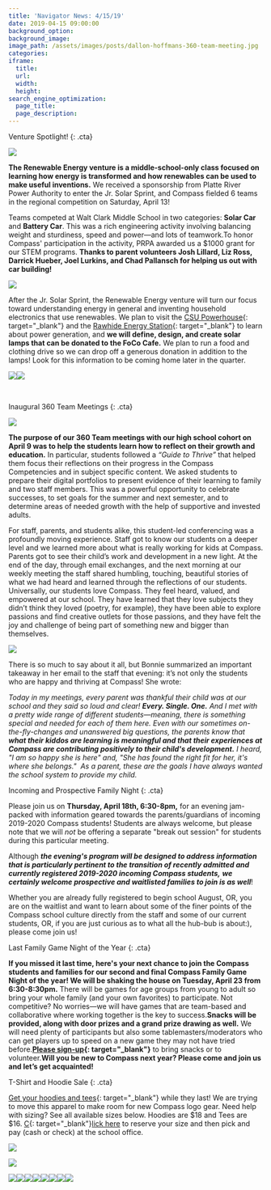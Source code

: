 ```yaml
---
title: 'Navigator News: 4/15/19'
date: 2019-04-15 09:00:00
background_option:
background_image:
image_path: /assets/images/posts/dallon-hoffmans-360-team-meeting.jpg
categories:
iframe:
  title:
  url:
  width:
  height:
search_engine_optimization:
  page_title:
  page_description:
---
```


Venture Spotlight\!
{: .cta}

![](/assets/images/solar-car-competition1.jpeg)

**The Renewable Energy venture is a middle-school-only class focused on learning how energy is transformed and how renewables can be used to make useful inventions.** We received a sponsorship from Platte River Power Authority to enter the Jr. Solar Sprint, and Compass fielded 6 teams in the regional competition on Saturday, April 13\!

Teams competed at Walt Clark Middle School in two categories: **Solar Car** and **Battery Car**. This was a rich engineering activity involving balancing weight and sturdiness, speed and power—and lots of teamwork.To honor Compass' participation in the activity, PRPA awarded us a $1000 grant for our STEM programs. **Thanks to parent volunteers Josh Lillard, Liz Ross, Darrick Hueber, Joel Lurkins, and Chad Pallansch for helping us out with car building\!**

![](/assets/images/solar-car-competition.jpeg)

After the Jr. Solar Sprint, the Renewable Energy venture will turn our focus toward understanding energy in general and inventing household electronics that use renewables. We plan to visit the [CSU Powerhouse](https://compassfortcollins.us14.list-manage.com/track/click?u=f92353bb4e553c0be87c16d55&amp;id=0ff3aaa937&amp;e=46f52667a0){: target="_blank"} and the [Rawhide Energy Station](https://compassfortcollins.us14.list-manage.com/track/click?u=f92353bb4e553c0be87c16d55&amp;id=6bd3d89e53&amp;e=46f52667a0){: target="_blank"} to learn about power generation, and **we will define, design, and create solar lamps that can be donated to the FoCo Cafe.** We plan to run a food and clothing drive so we can drop off a generous donation in addition to the lamps\! Look for this information to be coming home later in the quarter.

![](/assets/images/nathan-and-jack-building-their-car.jpg)![](/assets/images/isabella-and-henry-get-ready-for-the-race.JPG)

 

Inaugural 360 Team Meetings
{: .cta}

![](/assets/images/mia-andersons-360-team-meeting.jpg)

**The purpose of our 360 Team meetings with our high school cohort on April 9 was to help the students learn how to reflect on their growth and education.** In particular, students followed a *“Guide to Thrive”* that helped them focus their reflections on their progress in the Compass Competencies and in subject specific content. We asked students to prepare their digital portfolios to present evidence of their learning to family and two staff members. This was a powerful opportunity to celebrate successes, to set goals for the summer and next semester, and to determine areas of needed growth with the help of supportive and invested adults.

For staff, parents, and students alike, this student-led conferencing was a profoundly moving experience. Staff got to know our students on a deeper level and we learned more about what is really working for kids at Compass. Parents got to see their child’s work and development in a new light. At the end of the day, through email exchanges, and the next morning at our weekly meeting the staff shared humbling, touching, beautiful stories of what we had heard and learned through the reflections of our students. Universally, our students love Compass. They feel heard, valued, and empowered at our school. They have learned that they love subjects they didn’t think they loved (poetry, for example), they have been able to explore passions and find creative outlets for those passions, and they have felt the joy and challenge of being part of something new and bigger than themselves.

![](/assets/images/dallon-hoffmans-360-team-meeting-1000.jpg)

There is so much to say about it all, but Bonnie summarized an important takeaway in her email to the staff that evening: it’s not only the students who are happy and thriving at Compass\! She wrote:

*Today in my meetings, every parent was thankful their child was at our school and they said so loud and clear\! **Every. Single. One.** And I met with a pretty wide range of different students—meaning, there is something special and needed for each of them here. Even with our sometimes on-the-fly-changes and unanswered big questions, the parents know that **what their kiddos are learning is meaningful and that their experiences at Compass are contributing positively to their child's development.** I heard, "I am so happy she is here" and, "She has found the right fit for her, it's where she belongs."  As a parent, these are the goals I have always wanted the school system to provide my child.*

Incoming and Prospective Family Night
{: .cta}

Please join us on **Thursday, April 18th, 6:30-8pm,** for an evening jam-packed with information geared towards the parents/guardians of incoming 2019-2020 Compass students\! Students are always welcome, but please note that we will *not* be offering a separate "break out session" for students during this particular meeting.

Although ***the evening's program will be designed to address information that is particularly pertinent to the transition of recently admitted and currently registered 2019-2020 incoming Compass students,*** ***we certainly welcome prospective and waitlisted families to join is as well***\!

Whether you are already fully registered to begin school August, OR, you are on the waitlist and want to learn about some of the finer points of the Compass school culture directly from the staff and some of our current students, OR, if you are just curious as to what all the hub-bub is about:), please come join us\!

Last Family Game Night of the Year
{: .cta}

**If you missed it last time, here's your next chance to join the Compass students and families for our second and final Compass Family Game Night of the year\! We will be shaking the house on Tuesday, April 23 from 6:30-8:30pm.** There will be games for age groups from young to adult so bring your whole family (and your own favorites) to participate. Not competitive? No worries—we will have games that are team-based and collaborative where working together is the key to success.**Snacks will be provided, along with door prizes and a grand prize drawing as well.** We will need plenty of participants but also some tablemasters/moderators who can get players up to speed on a new game they may not have tried before.**[Please sign-up](https://compassfortcollins.us14.list-manage.com/track/click?u=f92353bb4e553c0be87c16d55&amp;id=f071903d1c&amp;e=46f52667a0){: target="_blank"}** to bring snacks or to volunteer.**Will you be new to Compass next year? Please come and join us and let’s get acquainted\!**

T-Shirt and Hoodie Sale
{: .cta}

[Get your hoodies and tees](https://compassfortcollins.us14.list-manage.com/track/click?u=f92353bb4e553c0be87c16d55&amp;id=77a533c797&amp;e=46f52667a0){: target="_blank"} while they last\! We are trying to move this apparel to make room for new Compass logo gear. Need help with sizing? See all available sizes below. Hoodies are $18 and Tees are $16. [C](https://compassfortcollins.us14.list-manage.com/track/click?u=f92353bb4e553c0be87c16d55&amp;id=77a533c797&amp;e=46f52667a0){: target="_blank"}[lick here](__notset__) to reserve your size and then pick and pay (cash or check) at the school office. 

![](/assets/images/woman-xl-img-5708-copy.jpg)

![](/assets/images/woman-large-img-5707-copy.jpg)

![](/assets/images/woman-medium-copy.jpg)![](/assets/images/men-xl-copy.jpg)![](/assets/images/men-t-l-img-5711-copy.jpg)![](/assets/images/men-medium-img-5710.jpg)![](/assets/images/hoodie-xl-copy.jpg)![](/assets/images/hoodie-large-copy.jpg)![](/assets/images/hoodie-small---img-5704-copy.jpg)![](/assets/images/hoodie-extra-small.jpg)